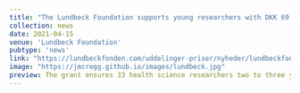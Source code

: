 ```yaml
---
title: "The Lundbeck Foundation supports young researchers with DKK 69 million"
collection: news
date: 2021-04-15
venue: 'Lundbeck Foundation'
pubtype: 'news'
link: "https://lundbeckfonden.com/uddelinger-priser/nyheder/lundbeckfonden-stoetter-yngre-forskere-med-69-millioner-kr"
image: "https://jmcregg.github.io/images/lundbeck.jpg"
preview: The grant ensures 33 health science researchers two to three years of funding for their work...
---
```

